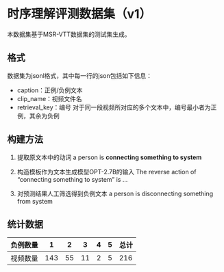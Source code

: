 # 时序理解评测数据集（v1）
本数据集基于MSR-VTT数据集的测试集生成。

## 格式
数据集为jsonl格式，其中每一行的json包括如下信息：
- caption：正例/负例文本
- clip_name：视频文件名
- retrieval_key：编号
对于同一段视频所对应的多个文本中，编号最小者为正例，其余为负例

## 构建方法
1. 提取原文本中的动词
a person is **connecting something to system**

2. 构造模板作为文本生成模型OPT-2.7B的输入
The reverse action of “connecting something to system” is …

3. 对预测结果人工筛选得到负例文本 
a person is disconnecting something from system


## 统计数据
| 负例数量 |  1  |  2  |  3  |  4  |  5  |  总计  |
|  ----   | ---- | ---- | ---- | ---- | ---- | ---- |
| 视频数量 | 143 |  55  |  11  |  2  |  5  | 216 |